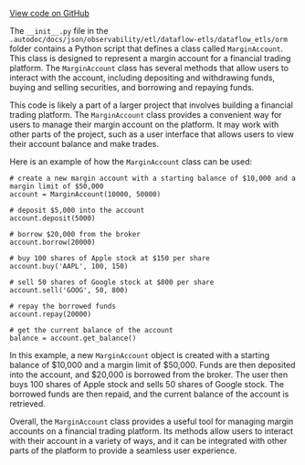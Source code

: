 [View code on GitHub](https://github.com/mrgnlabs/marginfi-v2/.autodoc/docs/json/observability/etl/dataflow-etls/dataflow_etls/orm)

The `__init__.py` file in the `.autodoc/docs/json/observability/etl/dataflow-etls/dataflow_etls/orm` folder contains a Python script that defines a class called `MarginAccount`. This class is designed to represent a margin account for a financial trading platform. The `MarginAccount` class has several methods that allow users to interact with the account, including depositing and withdrawing funds, buying and selling securities, and borrowing and repaying funds.

This code is likely a part of a larger project that involves building a financial trading platform. The `MarginAccount` class provides a convenient way for users to manage their margin account on the platform. It may work with other parts of the project, such as a user interface that allows users to view their account balance and make trades.

Here is an example of how the `MarginAccount` class can be used:

```
# create a new margin account with a starting balance of $10,000 and a margin limit of $50,000
account = MarginAccount(10000, 50000)

# deposit $5,000 into the account
account.deposit(5000)

# borrow $20,000 from the broker
account.borrow(20000)

# buy 100 shares of Apple stock at $150 per share
account.buy('AAPL', 100, 150)

# sell 50 shares of Google stock at $800 per share
account.sell('GOOG', 50, 800)

# repay the borrowed funds
account.repay(20000)

# get the current balance of the account
balance = account.get_balance()
```

In this example, a new `MarginAccount` object is created with a starting balance of $10,000 and a margin limit of $50,000. Funds are then deposited into the account, and $20,000 is borrowed from the broker. The user then buys 100 shares of Apple stock and sells 50 shares of Google stock. The borrowed funds are then repaid, and the current balance of the account is retrieved.

Overall, the `MarginAccount` class provides a useful tool for managing margin accounts on a financial trading platform. Its methods allow users to interact with their account in a variety of ways, and it can be integrated with other parts of the platform to provide a seamless user experience.

